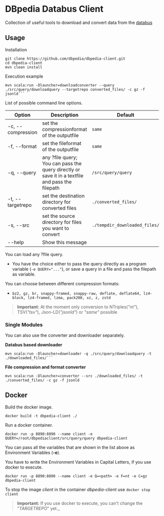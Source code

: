 
# DBpedia Databus Client

Collection of useful tools to download and convert data from the [databus](https://databus.dbpedia.org)

## Usage   

Installation
```
git clone https://github.com/dbpedia/dbpedia-client.git
cd dbpedia-client
mvn clean install
```

Execution example
```
mvn scala:run -Dlauncher=downloadconverter --query ./src/query/downloadquery --targetrepo converted_files/ -c gz -f jsonld```
```

List of possible command line options.

| Option  | Description  | Default |
|---|---|---|
| -c, --compression  <arg> | set the compressionformat of the outputfile  | `same`  |
| -f, --format  <arg> | set the fileformat of the outputfile  | `same` |  
| -q, --query  <arg> | any ?file query; You can pass the query directly or save it in a textfile and pass the filepath  | `/src/query/query` | 
| -t, --targetrepo  <arg>| set the destination directory for converted files | `./converted_files/` |
| -s, --src  <arg>| set the source directory for files you want to convert| `./tempdir_downloaded_files/` |
| --help| Show this message ||

You can load any ?file query. 
* You have the choice either to pass the query directly as a program variable (`-e QUERY="..."`), or save a query in a file and pass the filepath as variable.

You can choose between different compression formats:
    
* `bz2, gz, br, snappy-framed, snappy-raw, deflate, deflate64, lz4-block, lz4-framed, lzma, pack200, xz, z, zstd`

> **Important:** At the moment only conversion to NTriples(_"nt"_), TSV(_"tsv"_), Json-LD(_"jsonld"_) or _"same"_ possible


### Single Modules

You can also use the converter and downloader separately.

**Databus based downloader**

```
mvn scala:run -Dlauncher=downloader -q ./src/query/downloadquery -t ./downloaded_files/```
```

**File compression and format converter**

```
mvn scala:run -Dlauncher=converter --src ./downloaded_files/ -t ./converted_files/ -c gz -f jsonld
```

## Docker

Build the docker image.

```
docker build -t dbpedia-client ./ 
```

Run a docker container.

```
docker run -p 8890:8890 --name client -e QUERY=/root/dbpediaclient/src/query/query dbpedia-client
```

You can pass all the variables that are shown in the list above as Environment Variables (**-e**).  

You have to write the Environment Variables in Capital Letters, if you use docker to execute.  

```
docker run -p 8890:8890 --name client -e Q=<path> -e F=nt -e C=gz dbpedia-client
```

To stop the image *client* in the container *dbpedia-client* use `docker stop client`

> **Important:** If you use docker to execute, you can't change the "_TARGETREPO_" yet._
